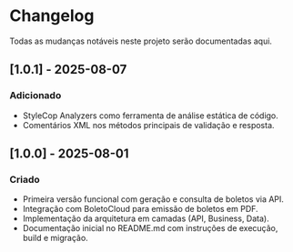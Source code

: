 # Changelog

Todas as mudanças notáveis neste projeto serão documentadas aqui.

## [1.0.1] - 2025-08-07
### Adicionado
- StyleCop Analyzers como ferramenta de análise estática de código.
- Comentários XML nos métodos principais de validação e resposta.

## [1.0.0] - 2025-08-01
### Criado
- Primeira versão funcional com geração e consulta de boletos via API.
- Integração com BoletoCloud para emissão de boletos em PDF.
- Implementação da arquitetura em camadas (API, Business, Data).
- Documentação inicial no README.md com instruções de execução, build e migração.
